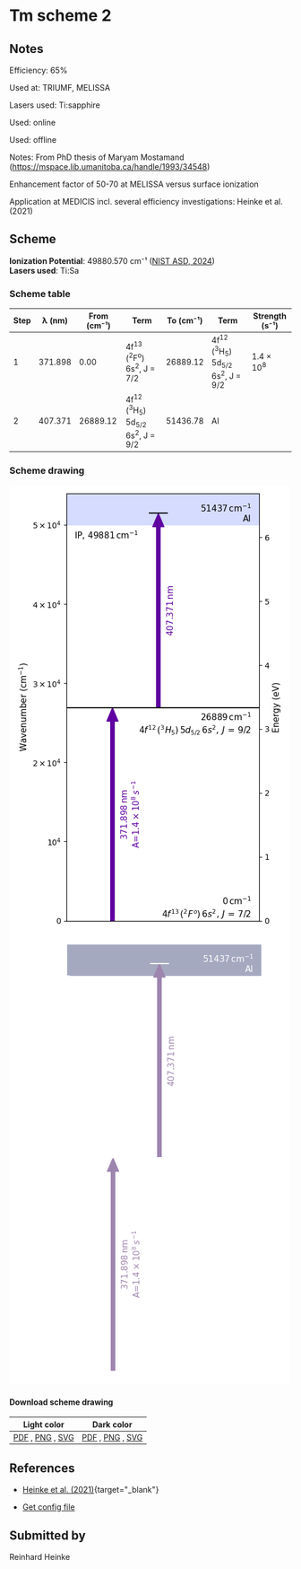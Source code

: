 # Tm scheme 2

## Notes

Efficiency: 65%

Used at: TRIUMF, MELISSA

Lasers used: Ti:sapphire

Used: online

Used: offline

Notes: From PhD thesis of Maryam Mostamand (https://mspace.lib.umanitoba.ca/handle/1993/34548)

Enhancement factor of 50-70 at MELISSA versus surface ionization

Application at MEDICIS incl. several efficiency investigations: Heinke et al. (2021)





## Scheme

**Ionization Potential**: 49880.570 cm⁻¹ ([NIST ASD, 2024](https://www.nist.gov/pml/atomic-spectra-database))  
**Lasers used**: Ti:Sa

### Scheme table

| Step | λ (nm)  | From (cm⁻¹) |                                         Term                                         | To (cm⁻¹) |                                         Term                                         |    Strength (s⁻¹)    |
| ---- | ------- | ----------- | ------------------------------------------------------------------------------------ | --------- | ------------------------------------------------------------------------------------ | -------------------- |
| 1    | 371.898 | 0.00        | 4f<sup>13</sup> (<sup>2</sup>F<sup>o</sup>) 6s<sup>2</sup>, J = 7/2                  | 26889.12  | 4f<sup>12</sup> (<sup>3</sup>H<sub>5</sub>) 5d<sub>5/2</sub> 6s<sup>2</sup>, J = 9/2 | 1.4 × 10<sup>8</sup> |
| 2    | 407.371 | 26889.12    | 4f<sup>12</sup> (<sup>3</sup>H<sub>5</sub>) 5d<sub>5/2</sub> 6s<sup>2</sup>, J = 9/2 | 51436.78  | AI                                                                                   |                      |


### Scheme drawing

![tm scheme, light mode](tm-002/tm-002-light.png#only-light)
![tm scheme, dark mode](tm-002/tm-002-dark-web.png#only-dark)

#### Download scheme drawing

|                                            Light color                                            |                                           Dark color                                           |
| ------------------------------------------------------------------------------------------------- | ---------------------------------------------------------------------------------------------- |
| [PDF](tm-002/tm-002-light.pdf) , [PNG](tm-002/tm-002-light.png) , [SVG](tm-002/tm-002-light.svg)  | [PDF](tm-002/tm-002-dark.pdf) , [PNG](tm-002/tm-002-dark.png) , [SVG](tm-002/tm-002-dark.svg)  |


## References

  - [Heinke et al. (2021)](https://doi.org/10.3389%2Ffmed.2021.712374){target="_blank"}

  - [Get config file](https://github.com/RIMS-Code/rims-code.github.io/blob/main/db/tm-002.json)



## Submitted by

Reinhard Heinke

